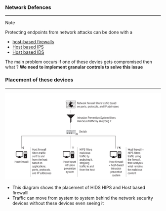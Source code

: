 ### Network Defences
---
>[!note]
>Protecting endpoints from network attacks can be done with a
>- [host-based firewalls](host-based%20firewalls.md)
>- [Host based IPS](Host%20based%20IPS.md)
>- [Host based IDS](Host%20based%20IDS.md)

The main problem occurs if one of these devies gets compromised then what ?
**We need to implement granular controls to solve this issue** 

### Placement of these devices
---

![Pasted image 20251010134224.png](../../images/Pasted%20image%2020251010134224.png)

- This diagram shows the placement of HIDS HIPS and Host based firewalll
- Traffic can move from system to system behind the network security devices without these devices even seeing it 

